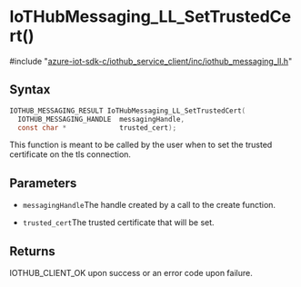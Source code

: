 # IoTHubMessaging_LL_SetTrustedCert()

\#include "[azure-iot-sdk-c/iothub_service_client/inc/iothub_messaging_ll.h](../iot-c-ref-iothub-messaging-ll-h.md)"  

## Syntax

```C
IOTHUB_MESSAGING_RESULT IoTHubMessaging_LL_SetTrustedCert(
  IOTHUB_MESSAGING_HANDLE  messagingHandle,
  const char *             trusted_cert);
```

This function is meant to be called by the user when to set the trusted certificate on the tls connection.

## Parameters
* `messagingHandle`The handle created by a call to the create function. 

* `trusted_cert`The trusted certificate that will be set.

## Returns
IOTHUB_CLIENT_OK upon success or an error code upon failure.

